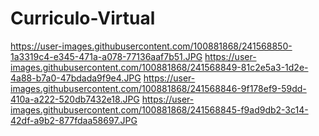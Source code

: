 # Curriculo-Virtual


https://user-images.githubusercontent.com/100881868/241568850-1a3319c4-e345-471a-a078-77136aaf7b51.JPG
https://user-images.githubusercontent.com/100881868/241568849-81c2e5a3-1d2e-4a88-b7a0-47bdada9f9e4.JPG
https://user-images.githubusercontent.com/100881868/241568846-9f178ef9-59dd-410a-a222-520db7432e18.JPG
https://user-images.githubusercontent.com/100881868/241568845-f9ad9db2-3c14-42df-a9b2-877fdaa58697.JPG
